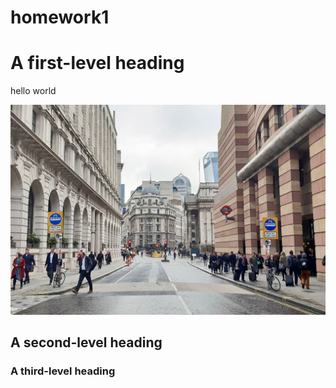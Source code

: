 # homework1

# A first-level heading

hello world

![Screenshot of a comment on a GitHub issue showing an image, added in the Markdown, of an Octocat smiling and raising a tentacle.](https://github.com/neilgogogo/homework1/blob/main/20190319_094744Instagram-Mekong.jpg)



## A second-level heading
### A third-level heading
